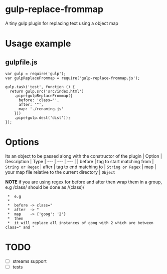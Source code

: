 # gulp-replace-frommap
A tiny gulp plugin for replacing text using a object map

# Usage example

## gulpfile.js
```
var gulp = require('gulp');
var gulpReplaceFrommap = require('gulp-replace-frommap.js');

gulp.task('test', function () {
  return gulp.src('src/index.html')
    .pipe(gulpReplaceFrommap({
      before: 'class="',
      after: '"',
      map: './renaming.js'
    }))
    .pipe(gulp.dest('dist'));
});
```

# Options

Its an object to be passed along with the constructor of the plugin
| Option     | Description                 | Type
| --- | --- | --- |
| before     | tag to start matching from  | `String or Regex`
| after      | tag to end matching to      | `String or Regex`
| map        | your map file relative to the current directory  | `Object`

**NOTE** if you are using regex for before and after then wrap them in a group, e.g /class/ should be done as /(class)/

```
 *  e.g
 *  
 *  before -> class="
 *  after  -> "
 *  map    -> {'goog': '2'}
 *  then
 *  it will replace all instances of goog with 2 which are between class=" and "
```

# TODO
 - [ ] streams support
 - [ ] tests